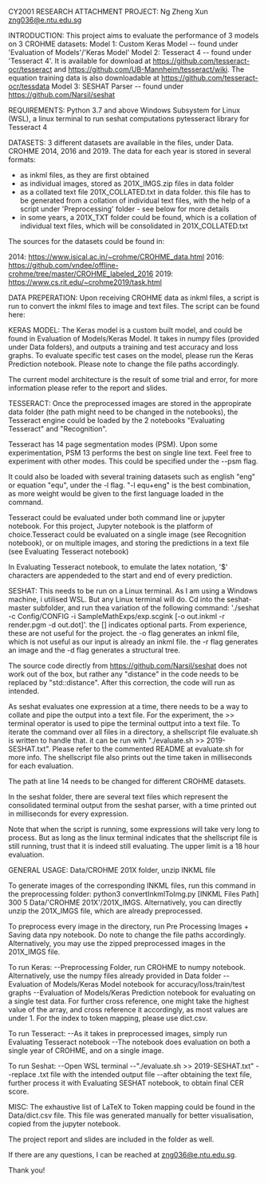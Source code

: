 CY2001 RESEARCH ATTACHMENT PROJECT:
Ng Zheng Xun
zng036@e.ntu.edu.sg


INTRODUCTION:
This project aims to evaluate the performance of 3 models on 3 CROHME datasets:
Model 1: Custom Keras Model -- found under 'Evaluation of Models'/'Keras Model'
Model 2: Tesseract 4 -- found under 'Tesseract 4'. It is available for download at https://github.com/tesseract-ocr/tesseract and https://github.com/UB-Mannheim/tesseract/wiki. The equation training data is also downloadable at https://github.com/tesseract-ocr/tessdata
Model 3: SESHAT Parser -- found under https://github.com/Narsil/seshat


REQUIREMENTS:
Python 3.7 and above
Windows Subsystem for Linux (WSL), a linux terminal to run seshat computations
pytesseract library for Tesseract 4


DATASETS:
3 different datasets are available in the files, under Data. CROHME 2014, 2016 and 2019. The data for each year is stored in several formats:

- as inkml files, as they are first obtained
- as individual images, stored as 201X_IMGS.zip files in data folder
- as a collated text file 201X_COLLATED.txt in data folder. this file has to be generated from a collation of individual text files, with the help of a script under 'Preprocessing' folder - see below for more details
- in some years, a 201X_TXT folder could be found, which is a collation of individual text files, which will be consolidated in 201X_COLLATED.txt

The sources for the datasets could be found in:

2014: https://www.isical.ac.in/~crohme/CROHME_data.html
2016: https://github.com/vndee/offline-crohme/tree/master/CROHME_labeled_2016
2019: https://www.cs.rit.edu/~crohme2019/task.html


DATA PREPERATION:
Upon receiving CROHME data as inkml files, a script is run to convert the inkml files to image and text files. The script can be found here:


KERAS MODEL:
The Keras model is a custom built model, and could be found in Evaluation of Models/Keras Model. It takes in numpy files (provided under Data folders), and outputs a training and test accuracy and loss graphs. To evaluate specific test cases on the model, please run the Keras Prediction notebook. Please note to change the file paths accordingly. 

The current model architecture is the result of some trial and error, for more information please refer to the report and slides.


TESSERACT:
Once the preprocessed images are stored in the appropirate data folder (the path might need to be changed in the notebooks), the Tesseract engine could be loaded by the 2 notebooks "Evaluating Tesseract" and "Recognition". 

Tesseract has 14 page segmentation modes (PSM). Upon some experimentation, PSM 13 performs the best on single line text. Feel free to experiment with other modes. This could be specified under the --psm flag.  

It could also be loaded with several training datasets such as english "eng" or equation "equ", under the -l flag. "-l equ+eng" is the best  combination, as more weight would be given to the first language loaded in the command.

Tesseract could be evaluated under both command line or jupyter notebook. For this project, Jupyter notebook is the platform of choice.Tesseract could be evaluated on a single image (see Recognition notebook), or on multiple images, and storing the predictions in a text file (see Evaluating Tesseract notebook)

In Evaluating Tesseract notebook, to emulate the latex notation, '$' characters are appendeded to the start and end of every prediction.


SESHAT:
This needs to be run on a Linux terminal. As I am using a Windows machine, i utilised WSL. But any Linux terminal will do. Cd into the seshat-master subfolder, and run thea variation of the following command: './seshat -c Config/CONFIG -i SampleMathExps/exp.scgink [-o out.inkml -r render.pgm -d out.dot]'. the [] indicates optional parts. From experience, these are not useful for the project. the -o flag generates an inkml file, which is not useful as our input is already an inkml file. the -r flag generates an image and the -d flag generates a structural tree. 

The source code directly from https://github.com/Narsil/seshat does not work out of the box, but rather any "distance" in the code needs to be replaced by "std::distance". After this correction, the code will run as intended.

As seshat evaluates one expression at a time, there needs to be a way to collate and pipe the output into a text file. For the experiment, the >> terminal operator is used to pipe the terminal outtput into a text file. To iterate the command over all files in a directory, a shellscript file evaluate.sh is written to handle that. it can be run with "./evaluate.sh >> 2019-SESHAT.txt". Please refer to the commented README at evaluate.sh for more info. The shellscript file also prints out the time taken in milliseconds for each evaluation.

The path at line 14 needs to be changed for different CROHME datasets.

In the seshat folder, there are several text files which represent the consolidated terminal output from the seshat parser, with a time printed out in milliseconds for every expression.

Note that when the script is running, some expressions will take very long to process. But as long as the linux terminal indicates that the shellscript file is still running,  trust that it is indeed still evaluating. The upper limit is a 18 hour evaluation.


GENERAL USAGE:
Data/CROHME 201X folder, unzip INKML file

To generate images of the corresponding INKML files, run this command in the preprocessing folder:
python3 convertInkmlToImg.py [INKML Files Path] 300 5 Data/'CROHME 201X'/201X_IMGS. Alternatively, you can directly unzip the 201X_IMGS file, which are already preprocessed.

To preprocess every image in the directory, run Pre Processing Images + Saving data npy notebook. Do note to change the file paths accordingly. Alternatively, you may use the zipped preprocessed images in the 201X_IMGS file.

To run Keras:
--Preprocessing Folder, run CROHME to numpy notebook. Alternatively, use the numpy files already provided in Data folder
--Evaluation of Models/Keras Model notebook for accuracy/loss/train/test graphs
--Evaluation of Models/Keras Prediction notebook for evaluating on a single test data. For further cross reference, one might take the highest value of the array, and cross reference it accordingly, as most values are under 1. For the index to token mapping, please use dict.csv. 

To run Tesseract:
--As it takes in preprocessed images, simply run Evaluating Tesseract notebook
--The notebook does evaluation on both a single year of CROHME, and on a single image. 

To run Seshat:
--Open WSL terminal
--"./evaluate.sh >> 2019-SESHAT.txt"
--replace .txt file with the intended output file
--after obtaining the text file, further process it with Evaluating SESHAT notebook, to obtain final CER score.

MISC:
The exhaustive list of LaTeX to Token mapping could be found in the Data/dict.csv file. This file was generated manually for better visualisation, copied from the jupyter notebook.

The project report and slides are included in the folder as well.

If there are any questions, I can be reached at zng036@e.ntu.edu.sg.

Thank you!